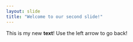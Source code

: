 ```yaml
---
layout: slide
title: "Welcome to our second slide!"
---
```

This is my new **text**!
Use the left arrow to go back!
